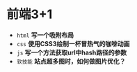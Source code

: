 # 前端3+1
- `html` **写一个吸附布局**
- `css` **使用CSS3绘制一杯冒热气的咖啡动画**
- `js` **写一个方法获取url中hash路径的参数**
- `软技能` **站点超多图时，如何做图片优化？**

